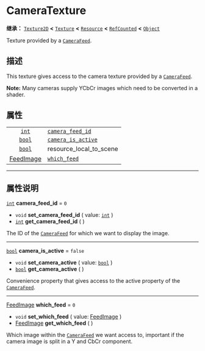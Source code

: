 <!-- ⚠ 请勿编辑本文件 ⚠ -->
<!-- 本文档使用脚本从 WeDot 引擎源码仓库生成。 -->
<!-- 生成脚本：https://github.com/WeDot-Engine/WeDot/tree/4.3/doc/tools/make_md.py； -->
<!-- 原文件：https://github.com/WeDot-Engine/WeDot/tree/4.3/doc/classes/CameraTexture.xml。 -->

<div id="_class_cameratexture"></div>

# CameraTexture

**继承：** [`Texture2D`](class_texture2d.md) **<** [`Texture`](class_texture.md) **<** [`Resource`](class_resource.md) **<** [`RefCounted`](class_refcounted.md) **<** [`Object`](class_object.md)

Texture provided by a [`CameraFeed`](class_camerafeed.md).

## 描述

This texture gives access to the camera texture provided by a [`CameraFeed`](class_camerafeed.md).

 **Note:** Many cameras supply YCbCr images which need to be converted in a shader.

## 属性

|||
|:-:|:--|
| [`int`](class_int.md)                     | [`camera_feed_id`](#class_cameratexture_property_camera_feed_id)     | ``0``                                                                                |
| [`bool`](class_bool.md)                   | [`camera_is_active`](#class_cameratexture_property_camera_is_active) | ``false``                                                                            |
| [`bool`](class_bool.md)                   | resource_local_to_scene                                              | ``false`` (overrides [`Resource`](#class_resource_property_resource_local_to_scene)) |
| [FeedImage](#enum_cameraserver_feedimage) | [`which_feed`](#class_cameratexture_property_which_feed)             | ``0``                                                                                |

<!-- rst-class:: classref-section-separator -->

---

## 属性说明

<div id="_class_cameratexture_property_camera_feed_id"></div>

[`int`](class_int.md) **camera_feed_id** = ``0`` <div id="class_cameratexture_property_camera_feed_id"></div>

- `void` **set_camera_feed_id** ( value: [`int`](class_int.md) )
- [`int`](class_int.md) **get_camera_feed_id** ( )

The ID of the [`CameraFeed`](class_camerafeed.md) for which we want to display the image.

<!-- rst-class:: classref-item-separator -->

---

<div id="_class_cameratexture_property_camera_is_active"></div>

[`bool`](class_bool.md) **camera_is_active** = ``false`` <div id="class_cameratexture_property_camera_is_active"></div>

- `void` **set_camera_active** ( value: [`bool`](class_bool.md) )
- [`bool`](class_bool.md) **get_camera_active** ( )

Convenience property that gives access to the active property of the [`CameraFeed`](class_camerafeed.md).

<!-- rst-class:: classref-item-separator -->

---

<div id="_class_cameratexture_property_which_feed"></div>

[FeedImage](#enum_cameraserver_feedimage) **which_feed** = ``0`` <div id="class_cameratexture_property_which_feed"></div>

- `void` **set_which_feed** ( value: [FeedImage](#enum_cameraserver_feedimage) )
- [FeedImage](#enum_cameraserver_feedimage) **get_which_feed** ( )

Which image within the [`CameraFeed`](class_camerafeed.md) we want access to, important if the camera image is split in a Y and CbCr component.

[^virtual]: 本方法通常需要用户覆盖才能生效。
[^const]: 本方法无副作用，不会修改该实例的任何成员变量。
[^vararg]: 本方法除了能接受在此处描述的参数外，还能够继续接受任意数量的参数。
[^constructor]: 本方法用于构造某个类型。
[^static]: 调用本方法无需实例，可直接使用类名进行调用。
[^operator]: 本方法描述的是使用本类型作为左操作数的有效运算符。
[^bitfield]: 这个值是由下列位标志构成位掩码的整数。
[^void]: 无返回值。
